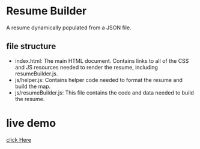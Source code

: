 # Resume Builder

A resume dynamically populated from a JSON file.

## file structure
- index.html: The main HTML document. Contains links to all of the CSS and JS resources needed to render the resume, including resumeBuilder.js.
- js/helper.js: Contains helper code needed to format the resume and build the map.
- js/resumeBuilder.js: This file contains the code and data needed to build the resume.

# live demo
[click Here](https://naaadaa.github.io/Resume/index.html) 
